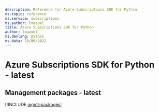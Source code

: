 ```yaml
---
description: Reference for Azure Subscriptions SDK for Python
ms.topic: reference
ms.service: subscriptions
ms.author: lmazuel
title: Azure Subscriptions SDK for Python
author: lmazuel
ms.devlang: python
ms.data: 10/06/2022
---
```

# Azure Subscriptions SDK for Python - latest

## Management packages - latest
[!INCLUDE [mgmt-packages](subscriptions-mgmt-index.md)]